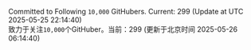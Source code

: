 Committed to Following `10,000` GitHubers. Current: <!-- FOLLOWING_COUNT -->299<!-- FOLLOWING_COUNT --> (Update at UTC <!-- LAST_UPDATED -->2025-05-25 22:14:40<!-- LAST_UPDATED -->)<br>
致力于关注`10,000`个GitHuber。当前：<!-- FOLLOWING_COUNT -->299<!-- FOLLOWING_COUNT --> (更新于北京时间 <!-- LAST_UPDATED_CST -->2025-05-26 06:14:40<!-- LAST_UPDATED_CST -->)
